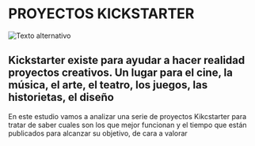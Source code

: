 # PROYECTOS KICKSTARTER


![Texto alternativo](https://seeklogo.net/wp-content/uploads/2012/10/kickstarter-logo-vector-400x400.png "Título alternativo")


## Kickstarter existe para ayudar a hacer realidad proyectos creativos. Un lugar para el cine, la música, el arte, el teatro, los juegos, las historietas, el diseño


En este estudio vamos a analizar una serie de proyectos Kikcstarter para tratar de saber cuales son los que mejor funcionan y el tiempo que están publicados para alcanzar su objetivo, de cara a valorar 

